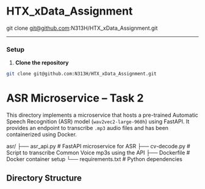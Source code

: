 # HTX_xData_Assignment

git clone git@github.com:N313H/HTX_xData_Assignment.git

---

### Setup

1. **Clone the repository**
```bash
git clone git@github.com:N313H/HTX_xData_Assignment.git
```


# ASR Microservice – Task 2

This directory implements a microservice that hosts a pre-trained Automatic Speech Recognition (ASR) model (`wav2vec2-large-960h`) using FastAPI. It provides an endpoint to transcribe `.mp3` audio files and has been containerized using Docker.

asr/
├── asr_api.py         # FastAPI microservice for ASR
├── cv-decode.py       # Script to transcribe Common Voice mp3s using the API
├── Dockerfile         # Docker container setup
└── requirements.txt   # Python dependencies


## Directory Structure

